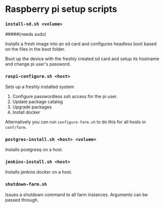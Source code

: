 # Raspberry pi setup scripts

### `install-sd.sh <volume>`
#####(needs sudo)

Installs a fresh image into an sd card and configures headless boot based on the files in the boot folder.

Boot up the device with the freshly created sd card and setup its hostname and change pi user's password. 

### `raspi-configure.sh <host>`

Sets up a freshly installed system
1. Configure passwordless ssh access for the pi user.
2. Update package catalog
3. Upgrade packages
4. Install docker

Alternatively you can run `configure-farm.sh` to do this for all hosts in `conf/farm`.

### `postgres-install.sh <host> <volume>`

Installs postgresq on a host.

### `jenkins-install.sh <host>`

Installs jenkins docker on a host.

### `shutdown-farm.sh`

Issues a shutdown command to all farm instances. Arguments can be passed through.